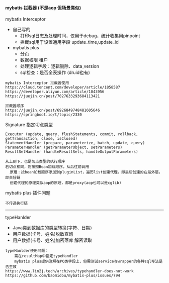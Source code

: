 
#### mybatis 拦截器 (不是aop 但场景类似)

mybatis Interceptor 
- 自己写的
  - 打印sql日志及处理时间，仅用于debug，统计收集用pinpoint
  - 拦截sql用于设置通用字段 update_time,update_id
- mybatis plus
  - 分页
  - 数据权限 租户
  - 处理逻辑字段：逻辑删除、data_version
  - sql检查：是否全表操作 (druid也有)

```
mybatis Interceptor 拦截器使用
https://cloud.tencent.com/developer/article/1858587
https://developer.aliyun.com/article/1043956
https://juejin.cn/post/7027633293684113421

拦截器顺序
https://juejin.cn/post/6926849748481605646
https://springboot.io/t/topic/2330
```

Signature 指定切点类型
```
Executor (update, query, flushStatements, commit, rollback, getTransaction, close, isClosed)
StatementHandler (prepare, parameterize, batch, update, query)
ParameterHandler (getParameterObject, setParameters)
ResultSetHandler (handleResultSets, handleOutputParameters)

从上到下，也是切点类型的执行顺序
若切点相同，则按照Bean加载顺序，从后往前调用
  原理：按bean加载顺序添加到pluginList，遍历list创建代理。即最后创建的在最外层。即责任链
  创建代理的原理类似aop的原理，都是proxy(aop也可以是cglib)
```

mybatis plus 插件问题
```
不传递执行链
```

---

typeHanlder
- Java类到数据库的类型转换(字符、日期)
- 用户数据(卡号、姓名)脱敏查询
- 用户数据(卡号、姓名)加密落库 解密读取
```
typeHanlder使用问题：
    需在resultMap中指定typeHandler
    mybatis plus提供注解在PO类字段上，但需测试service与wrapper的各种sql写法是否生效
https://www.lin2j.tech/archives/typehandler-does-not-work
https://github.com/baomidou/mybatis-plus/issues/794
```











